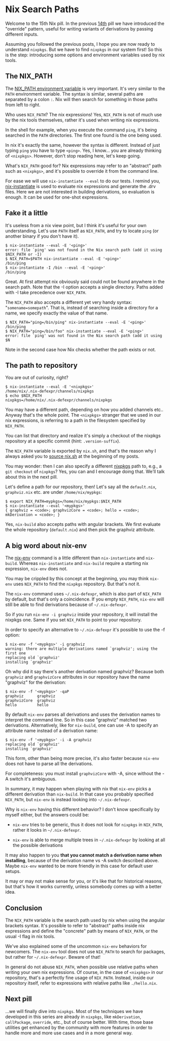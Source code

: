# Nix Search Paths

Welcome to the 15th Nix pill. In the previous [14th](14-override-design-pattern.md) pill we have introduced the "override" pattern, useful for writing variants of derivations by passing different inputs.

Assuming you followed the previous posts, I hope you are now ready to understand `nixpkgs`. But we have to find `nixpkgs` in our system first! So this is the step: introducing some options and environment variables used by nix tools.

## The NIX_PATH

The [NIX_PATH environment variable](https://nixos.org/manual/nix/stable/command-ref/env-common.html) is very important. It's very similar to the `PATH` environment variable. The syntax is similar, several paths are separated by a colon `:`. Nix will then search for something in those paths from left to right.

Who uses `NIX_PATH`? The nix expressions! Yes, `NIX_PATH` is not of much use by the nix tools themselves, rather it's used when writing nix expressions.

In the shell for example, when you execute the command `ping`, it's being searched in the `PATH` directories. The first one found is the one being used.

In nix it's exactly the same, however the syntax is different. Instead of just typing `ping` you have to type `<ping>`. Yes, I know... you are already thinking of `<nixpkgs>`. However, don't stop reading here, let's keep going.

What's `NIX_PATH` good for? Nix expressions may refer to an "abstract" path such as `<nixpkgs>`, and it's possible to override it from the command line.

For ease we will use `nix-instantiate --eval` to do our tests. I remind you, [nix-instantiate](https://nixos.org/manual/nix/stable/command-ref/nix-instantiate.html) is used to evaluate nix expressions and generate the .drv files. Here we are not interested in building derivations, so evaluation is enough. It can be used for one-shot expressions.

## Fake it a little

It's useless from a nix view point, but I think it's useful for your own understanding. Let's use `PATH` itself as `NIX_PATH`, and try to locate `ping` (or another binary if you don't have it).

    $ nix-instantiate --eval -E '<ping>'
    error: file `ping' was not found in the Nix search path (add it using $NIX_PATH or -I)
    $ NIX_PATH=$PATH nix-instantiate --eval -E '<ping>'
    /bin/ping
    $ nix-instantiate -I /bin --eval -E '<ping>'
    /bin/ping

Great. At first attempt nix obviously said could not be found anywhere in the search path. Note that the -I option accepts a single directory. Paths added with -I take precedence over `NIX_PATH`.

The `NIX_PATH` also accepts a different yet very handy syntax: "`somename=somepath`". That is, instead of searching inside a directory for a name, we specify exactly the value of that name.

    $ NIX_PATH="ping=/bin/ping" nix-instantiate --eval -E '<ping>'
    /bin/ping
    $ NIX_PATH="ping=/bin/foo" nix-instantiate --eval -E '<ping>'
    error: file `ping' was not found in the Nix search path (add it using $N

Note in the second case how Nix checks whether the path exists or not.

## The path to repository

You are out of curiosity, right?

    $ nix-instantiate --eval -E '<nixpkgs>'
    /home/nix/.nix-defexpr/channels/nixpkgs
    $ echo $NIX_PATH
    nixpkgs=/home/nix/.nix-defexpr/channels/nixpkgs

You may have a different path, depending on how you added channels etc.. Anyway that's the whole point. The `<nixpkgs>` stranger that we used in our nix expressions, is referring to a path in the filesystem specified by `NIX_PATH`.

You can list that directory and realize it's simply a checkout of the nixpkgs repository at a specific commit (hint: `.version-suffix`).

The `NIX_PATH` variable is exported by `nix.sh`, and that's the reason why I always asked you to [source nix.sh](https://nixos.org/manual/nix/stable/installation/env-variables.html) at the beginning of my posts.

You may wonder: then I can also specify a different [nixpkgs](https://github.com/NixOS/nixpkgs) path to, e.g., a `git checkout` of `nixpkgs`? Yes, you can and I encourage doing that. We'll talk about this in the next pill.

Let's define a path for our repository, then! Let's say all the `default.nix`, `graphviz.nix` etc. are under `/home/nix/mypkgs`:

    $ export NIX_PATH=mypkgs=/home/nix/mypkgs:$NIX_PATH
    $ nix-instantiate --eval '<mypkgs>'
    { graphviz = <code>; graphvizCore = <code>; hello = <code>; mkDerivation = <code>; }

Yes, `nix-build` also accepts paths with angular brackets. We first evaluate the whole repository (`default.nix`) and then pick the graphviz attribute.

## A big word about nix-env

The [nix-env](https://nixos.org/manual/nix/stable/command-ref/nix-env.html) command is a little different than `nix-instantiate` and `nix-build`. Whereas `nix-instantiate` and `nix-build` require a starting nix expression, `nix-env` does not.

You may be crippled by this concept at the beginning, you may think `nix-env` uses `NIX_PATH` to find the `nixpkgs` repository. But that's not it.

The `nix-env` command uses `~/.nix-defexpr`, which is also part of `NIX_PATH` by default, but that's only a coincidence. If you empty `NIX_PATH`, `nix-env` will still be able to find derivations because of `~/.nix-defexpr`.

So if you run `nix-env -i graphviz` inside your repository, it will install the nixpkgs one. Same if you set `NIX_PATH` to point to your repository.

In order to specify an alternative to `~/.nix-defexpr` it's possible to use the -f option:

    $ nix-env -f '<mypkgs>' -i graphviz
    warning: there are multiple derivations named `graphviz'; using the first one
    replacing old `graphviz'
    installing `graphviz'

Oh why did it say there's another derivation named graphviz? Because both `graphviz` and `graphvizCore` attributes in our repository have the name "graphviz" for the derivation:

    $ nix-env -f '<mypkgs>' -qaP
    graphviz      graphviz
    graphvizCore  graphviz
    hello         hello

By default `nix-env` parses all derivations and uses the derivation names to interpret the command line. So in this case "graphviz" matched two derivations. Alternatively, like for `nix-build`, one can use -A to specify an attribute name instead of a derivation name:

    $ nix-env -f '<mypkgs>' -i -A graphviz
    replacing old `graphviz'
    installing `graphviz'

This form, other than being more precise, it's also faster because `nix-env` does not have to parse all the derivations.

For completeness: you must install `graphvizCore` with -A, since without the -A switch it's ambiguous.

In summary, it may happen when playing with nix that `nix-env` picks a different derivation than `nix-build`. In that case you probably specified `NIX_PATH`, but `nix-env` is instead looking into `~/.nix-defexpr`.

Why is `nix-env` having this different behavior? I don't know specifically by myself either, but the answers could be:

-   `nix-env` tries to be generic, thus it does not look for `nixpkgs` in `NIX_PATH`, rather it looks in `~/.nix-defexpr`.

-   `nix-env` is able to merge multiple trees in `~/.nix-defexpr` by looking at all the possible derivations

It may also happen to you **that you cannot match a derivation name when installing**, because of the derivation name vs -A switch described above. Maybe `nix-env` wanted to be more friendly in this case for default user setups.

It may or may not make sense for you, or it's like that for historical reasons, but that's how it works currently, unless somebody comes up with a better idea.

## Conclusion

The `NIX_PATH` variable is the search path used by nix when using the angular brackets syntax. It's possible to refer to "abstract" paths inside nix expressions and define the "concrete" path by means of `NIX_PATH`, or the usual -I flag in nix tools.

We've also explained some of the uncommon `nix-env` behaviors for newcomers. The `nix-env` tool does not use `NIX_PATH` to search for packages, but rather for `~/.nix-defexpr`. Beware of that!

In general do not abuse `NIX_PATH`, when possible use relative paths when writing your own nix expressions. Of course, in the case of `<nixpkgs>` in our repository, that's a perfectly fine usage of `NIX_PATH`. Instead, inside our repository itself, refer to expressions with relative paths like `./hello.nix`.

## Next pill

...we will finally dive into `nixpkgs`. Most of the techniques we have developed in this series are already in `nixpkgs`, like `mkDerivation`, `callPackage`, `override`, etc., but of course better. With time, those base utilities get enhanced by the community with more features in order to handle more and more use cases and in a more general way.
